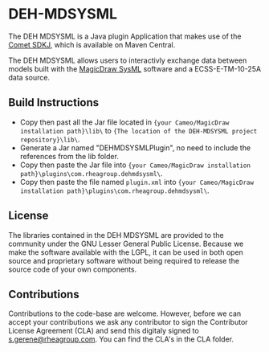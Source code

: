 # DEH-MDSYSML

The DEH MDSYSML is a Java plugin Application that makes use of the [Comet SDKJ](https://github.com/RHEAGROUP/COMET-SDKJ-Community-Edition),
which is available on Maven Central.

The DEH MDSYSML allows users to interactivly exchange data between models built with the [MagicDraw SysML](hhttps://www.3ds.com/products-services/catia/products/no-magic/addons/sysml-plugin/) software and a ECSS-E-TM-10-25A data source.

## Build Instructions

- Copy then past all the Jar file located in ```{your Cameo/MagicDraw installation path}\lib\``` to ```{The location of the DEH-MDSYSML project repository}\lib\```.
- Generate a Jar named "DEHMDSYSMLPlugin", no need to include the references from the lib folder.
- Copy then paste the Jar file into ```{your Cameo/MagicDraw installation path}\plugins\com.rheagroup.dehmdsysml\```.
- Copy then paste the file named ```plugin.xml``` into ```{your Cameo/MagicDraw installation path}\plugins\com.rheagroup.dehmdsysml\```.

## License

The libraries contained in the DEH MDSYSML are provided to the community under the GNU Lesser General Public License. Because we make the software available with the LGPL, it can be used in both open source and proprietary software without being required to release the source code of your own components.

## Contributions

Contributions to the code-base are welcome. However, before we can accept your contributions we ask any contributor to sign the Contributor License Agreement (CLA) and send this digitaly signed to s.gerene@rheagroup.com. You can find the CLA's in the CLA folder.
